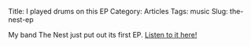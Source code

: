 Title: I played drums on this EP
Category: Articles
Tags: music
Slug: the-nest-ep

My band The Nest just put out its first EP.
[Listen to it here!](http://jams.thenestmusic.com/releases)
